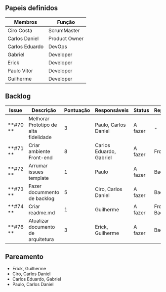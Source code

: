 ## Papeis definidos
| Membros  |  Função  |
| ------------------- | ------------------- |
|  Ciro Costa |  ScrumMaster |
|  Carlos Daniel |  Product Owner |
|  Carlos Eduardo |  DevOps |
|  Gabriel |  Developer |
|  Erick |  Developer |
|  Paulo Vitor |  Developer |
|  Guilherme  | Developer |

## Backlog
| Issue | Descrição | Pontuação | Responsáveis | Status | Repositório |
| ------------------- | ------------------- | ------------------- | ------------------- | ------------------- |------------------- |
|**#70 **| Melhorar Prototipo de alta fidelidade | 3 | Paulo, Carlos Daniel  | A fazer  | - |   
|**#71 **| Criar ambiente Front-end | 8 | Carlos Eduardo, Gabriel  | A fazer  | Front-end |   
|**#72 **| Arrumar issues template | 1 | Paulo | A fazer  | Back-end |   
|**#73 **| Fazer docummento de backlog | 5 | Ciro, Carlos Daniel  | A fazer  | Back-end  |
|**#74 **| Criar readme.md | 1 | Guilherme | A fazer  | Front-end, Back-end  |   
|**#76 **| Atualizar documento de arquitetura | 3 | Erick, Guilherme   | A fazer | Back-end |   


## Pareamento
- Erick, Guilherme 
- Ciro, Carlos Daniel
- Carlos Eduardo, Gabriel
- Paulo, Carlos Daniel